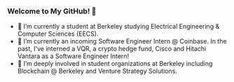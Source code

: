 ### Welcome to My GitHub! 👋

<!--
**ratankaliani/ratankaliani** is a ✨ _special_ ✨ repository because its `README.md` (this file) appears on your GitHub profile.

Here are some ideas to get you started:
-->
- 🔭 I’m currently a student at Berkeley studying Electrical Engineering & Computer Sciences (EECS).
- 🌱 I’m currently an incoming Software Engineer Intern @ Coinbase. In the past, I've interned a VQR, a crypto hedge fund, Cisco and Hitachi Vantara as a Software Engineer Intern!
- 👯 I’m deeply involved in student organizations at Berkeley including Blockchain @ Berkeley and Venture Strategy Solutions.

<!--
- 🤔 I’m looking for help with ...
- 💬 Ask me about ...
- 📫 How to reach me: ...
- 😄 Pronouns: ...
- ⚡ Fun fact: ...
-->

